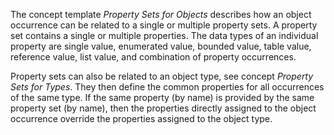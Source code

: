 The concept template _Property Sets for Objects_ describes how an object occurrence can be related to a single or multiple property sets. A property set contains a single or multiple properties. The data types of an individual property are single value, enumerated value, bounded value, table value, reference value, list value, and combination of property occurrences.

Property sets can also be related to an object type, see concept _Property Sets for Types_. They then define the common properties for all occurrences of the same type. If the same property (by name) is provided by the same property set (by name), then the properties directly assigned to the object occurrence override the properties assigned to the object type.

